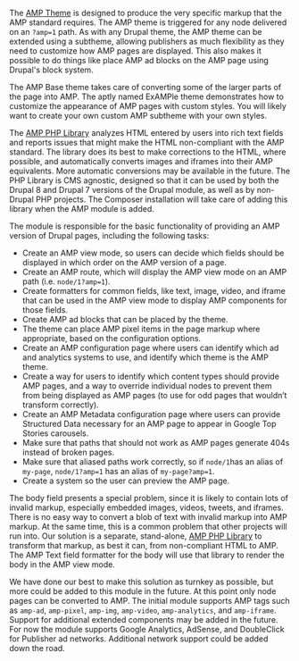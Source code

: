 The [AMP Theme](https://www.drupal.org/project/amptheme) is designed to produce the very specific markup that the AMP standard requires. The AMP theme is triggered for any node delivered on an `?amp=1` path. As with any Drupal theme, the AMP theme can be extended using a subtheme, allowing publishers as much flexibility as they need to customize how AMP pages are displayed. This also makes it possible to do things like place AMP ad blocks on the AMP page using Drupal's block system.

The AMP Base theme takes care of converting some of the larger parts of the page into AMP. The aptly named ExAMPle theme demonstrates how to customize the appearance of AMP pages with custom styles. You will likely want to create your own custom AMP subtheme with your own styles.

The [AMP PHP Library](https://github.com/Lullabot/amp-library) analyzes HTML entered by users into rich text fields and reports issues that might make the HTML non-compliant with the AMP standard. The library does its best to make corrections to the HTML, where possible, and automatically converts images and iframes into their AMP equivalents. More automatic conversions may be available in the future. The PHP Library is CMS agnostic, designed so that it can be used by both the Drupal 8 and Drupal 7 versions of the Drupal module, as well as by non-Drupal PHP projects. The Composer installation will take care of adding this library when the AMP module is added.

The module is responsible for the basic functionality of providing an AMP version of Drupal pages, including the following tasks:

* Create an AMP view mode, so users can decide which fields should be displayed in which order on the AMP version of a page.
* Create an AMP route, which will display the AMP view mode on an AMP path (i.e. `node/1?amp=1`).
* Create formatters for common fields, like text, image, video, and iframe that can be used in the AMP view mode to display AMP components for those fields.
* Create AMP ad blocks that can be placed by the theme.
* The theme can place AMP pixel items in the page markup where appropriate, based on the configuration options.
* Create an AMP configuration page where users can identify which ad and analytics systems to use, and identify which theme is the AMP theme.
* Create a way for users to identify which content types should provide AMP pages, and a way to override individual nodes to prevent them from being displayed as AMP pages (to use for odd pages that wouldn’t transform correctly).
* Create an AMP Metadata configuration page where users can provide Structured Data necessary for an AMP page to appear in Google Top Stories carousels.
* Make sure that paths that should not work as AMP pages generate 404s instead of broken pages.
* Make sure that aliased paths work correctly, so if `node/1`has an alias of `my-page`, `node/1?amp=1` has an alias of `my-page?amp=1`.
* Create a system so the user can preview the AMP page.

The body field presents a special problem, since it is likely to contain lots of invalid markup, especially embedded images, videos, tweets, and iframes. There is no easy way to convert a blob of text with invalid markup into AMP markup. At the same time, this is a common problem that other projects will run into. Our solution is a separate, stand-alone, [AMP PHP Library](https://github.com/Lullabot/amp-library) to transform that markup, as best it can, from non-compliant HTML to AMP. The AMP Text field formatter for the body will use that library to render the body in the AMP view mode.

We have done our best to make this solution as turnkey as possible, but more could be added to this module in the future. At this point only node pages can be converted to AMP. The initial module supports AMP tags such as `amp-ad`, `amp-pixel`, `amp-img`, `amp-video`, `amp-analytics`, and `amp-iframe`. Support for additional extended components may be added in the future. For now the module supports Google Analytics, AdSense, and DoubleClick for Publisher ad networks. Additional network support could be added down the road.